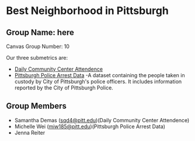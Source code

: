 # Best Neighborhood in Pittsburgh

## Group Name: here

Canvas Group Number: 10

Our three submetrics are: 

- [Daily Community Center Attendence](https://data.wprdc.org/dataset/daily-community-center-attendance)
- [Pittsburgh Police Arrest Data](https://data.wprdc.org/dataset/arrest-data/resource/e03a89dd-134a-4ee8-a2bd-62c40aeebc6f)
  -A dataset containing the people taken in custody by City of Pittsburgh's police officers. It includes information reported by the City of Pittsburgh Police.


## Group Members

- Samantha Demas (sqd4@pitt.edu)(Daily Community Center Attendence)
- Michelle Wei (miw185@pitt.edu)(Pittsburgh Police Arrest Data)
- Jenna Reiter